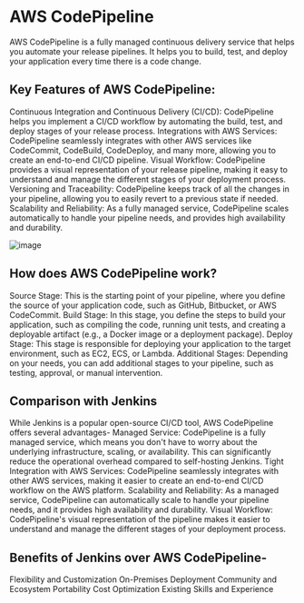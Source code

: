 # AWS CodePipeline
AWS CodePipeline is a fully managed continuous delivery service that helps you automate your release pipelines. It helps you to build, test, and deploy your application every time there is a code change.

## Key Features of AWS CodePipeline:
Continuous Integration and Continuous Delivery (CI/CD): CodePipeline helps you implement a CI/CD workflow by automating the build, test, and deploy stages of your release process.
Integrations with AWS Services: CodePipeline seamlessly integrates with other AWS services like CodeCommit, CodeBuild, CodeDeploy, and many more, allowing you to create an end-to-end CI/CD pipeline.
Visual Workflow: CodePipeline provides a visual representation of your release pipeline, making it easy to understand and manage the different stages of your deployment process.
Versioning and Traceability: CodePipeline keeps track of all the changes in your pipeline, allowing you to easily revert to a previous state if needed.
Scalability and Reliability: As a fully managed service, CodePipeline scales automatically to handle your pipeline needs, and provides high availability and durability.

![image](https://github.com/HimanshuMishra123/aws-devops-zero-to-hero/assets/164254902/391a239a-08a2-4a27-b9ad-68a98edfa488)

## How does AWS CodePipeline work?
Source Stage: This is the starting point of your pipeline, where you define the source of your application code, such as GitHub, Bitbucket, or AWS CodeCommit.
Build Stage: In this stage, you define the steps to build your application, such as compiling the code, running unit tests, and creating a deployable artifact (e.g., a Docker image or a deployment package).
Deploy Stage: This stage is responsible for deploying your application to the target environment, such as EC2, ECS, or Lambda.
Additional Stages: Depending on your needs, you can add additional stages to your pipeline, such as testing, approval, or manual intervention.


## Comparison with Jenkins
While Jenkins is a popular open-source CI/CD tool, AWS CodePipeline offers several advantages-
Managed Service: CodePipeline is a fully managed service, which means you don't have to worry about the underlying infrastructure, scaling, or availability. This can significantly reduce the operational overhead compared to self-hosting Jenkins.
Tight Integration with AWS Services: CodePipeline seamlessly integrates with other AWS services, making it easier to create an end-to-end CI/CD workflow on the AWS platform.
Scalability and Reliability: As a managed service, CodePipeline can automatically scale to handle your pipeline needs, and it provides high availability and durability.
Visual Workflow: CodePipeline's visual representation of the pipeline makes it easier to understand and manage the different stages of your deployment process.

## Benefits of Jenkins over AWS CodePipeline-
Flexibility and Customization
On-Premises Deployment
Community and Ecosystem
Portability
Cost Optimization
Existing Skills and Experience
